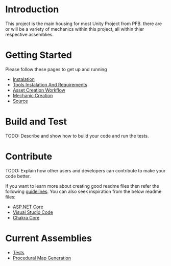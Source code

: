 # Introduction 
This project is the main housing for most Unity Project from PFB.
there are or will be a variety of mechanics within this project, all within thier respective assemblies. 

# Getting Started
Please follow these pages to get up and running
- [Instalation](Docs/Instalation.MD)
- [Tools Instalation And Requirements](Docs/ToolsInstalationAndRequirements.md)
- [Asset Creation Workflow](Docs/AssetCreationWorkflow.md)
- [Mechanic Creation](Docs/MechanicCreation.md)
- [Source](Source/Source_ReadMe.md)

# Build and Test
TODO: Describe and show how to build your code and run the tests. 

# Contribute
TODO: Explain how other users and developers can contribute to make your code better. 

If you want to learn more about creating good readme files then refer the following [guidelines](https://docs.microsoft.com/en-us/azure/devops/repos/git/create-a-readme?view=azure-devops). You can also seek inspiration from the below readme files:
- [ASP.NET Core](https://github.com/aspnet/Home)
- [Visual Studio Code](https://github.com/Microsoft/vscode)
- [Chakra Core](https://github.com/Microsoft/ChakraCore)


# Current Assemblies 
- [Tests](DungeonCrawler/Assets/SRC/__Tests__/Tests_ReadMe.md)
- [Procedural Map Generation](DungeonCrawler/Assets/SRC/ProceduralMapGeneration/ProceduralMapGeneration_ReadMe.md)